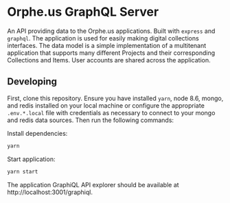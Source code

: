 # Orphe.us GraphQL Server

An API providing data to the Orphe.us applications. Built with `express` and `graphql`. The application is used for easily making digital collections interfaces. The data model is a simple implementation of a multitenant application that supports many different Projects and their corresponding Collections and Items. User accounts are shared across the application.

## Developing

First, clone this repository. Ensure you have installed `yarn`, node 8.6, mongo, and redis installed on your local machine or configure the appropriate `.env.*.local` file with credentials as necessary to connect to your mongo and redis data sources. Then run the following commands:

Install dependencies:
```bash
yarn
```

Start application:
```bash
yarn start
```

The application GraphiQL API explorer should be available at http://localhost:3001/graphiql. 
